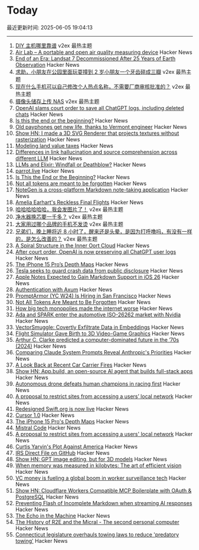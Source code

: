 # Today

最近更新时间: 2025-06-05 19:04:13

--- 
1. [DIY 主机哪里靠谱](https://www.v2ex.com/t/1136514) v2ex 最热主题
2. [Air Lab – A portable and open air quality measuring device](https://networkedartifacts.com/airlab/simulator) Hacker News
3. [End of an Era: Landsat 7 Decommissioned After 25 Years of Earth Observation](https://www.usgs.gov/news/national-news-release/end-era-landsat-7-decommissioned-after-25-years-earth-observation) Hacker News
4. [求助，小朋友在公园里面玩耍撞到 2 岁小朋友一个牙齿碎成三瓣](https://www.v2ex.com/t/1136566) v2ex 最热主题
5. [现在什么手机可以自己修改个人热点名称，不需要厂商审核批准的？](https://www.v2ex.com/t/1136532) v2ex 最热主题
6. [摄像头储存上传 NAS](https://www.v2ex.com/t/1136481) v2ex 最热主题
7. [OpenAI slams court order to save all ChatGPT logs, including deleted chats](https://arstechnica.com/tech-policy/2025/06/openai-says-court-forcing-it-to-save-all-chatgpt-logs-is-a-privacy-nightmare/) Hacker News
8. [Is this the end or the beginning?](https://lichess.org/@/MeTooSlow/blog/is-this-the-end-or-the-beginning/9aJj08zM) Hacker News
9. [Old payphones get new life, thanks to Vermont engineer](https://www.core77.com/posts/137183/Engineer-Fixes-and-Re-Installs-Old-Payphones-Provides-Free-Calls-to-the-Public) Hacker News
10. [Show HN: I made a 3D SVG Renderer that projects textures without rasterization](https://seve.blog/p/i-made-a-3d-svg-renderer-that-projects) Hacker News
11. [Modeling land value taxes](https://progressandpoverty.substack.com/p/want-to-model-a-land-value-tax-shift) Hacker News
12. [Differences in link hallucination and source comprehension across different LLM](https://mikecaulfield.substack.com/p/differences-in-link-hallucination) Hacker News
13. [LLMs and Elixir: Windfall or Deathblow?](https://www.zachdaniel.dev/p/llms-and-elixir-windfall-or-deathblow) Hacker News
14. [parrot.live](https://github.com/hugomd/parrot.live) Hacker News
15. [Is This the End or the Beginning?](https://lichess.org/@/MeTooSlow/blog/is-this-the-end-or-the-beginning/9aJj08zM) Hacker News
16. [Not all tokens are meant to be forgotten](https://arxiv.org/abs/2506.03142) Hacker News
17. [NoteGen is a cross-platform Markdown note-taking application](https://github.com/codexu/note-gen) Hacker News
18. [Amelia Earhart's Reckless Final Flights](https://www.newyorker.com/magazine/2025/06/09/amelia-earharts-reckless-final-flights) Hacker News
19. [哈哈哈哈哈哈，我会发图片了！](https://www.v2ex.com/t/1136498) v2ex 最热主题
20. [净水器换芯要一千多？](https://www.v2ex.com/t/1136476) v2ex 最热主题
21. [大家用过哪个品牌的手机不发烫](https://www.v2ex.com/t/1136445) v2ex 最热主题
22. [兄弟们，晚上睡将近 8 小时了，醒来还是头晕，是因为打呼噜吗，有没有一样的，是怎么改善的？](https://www.v2ex.com/t/1136430) v2ex 最热主题
23. [A Spiral Structure in the Inner Oort Cloud](https://iopscience.iop.org/article/10.3847/1538-4357/adbf9b) Hacker News
24. [After court order, OpenAI is now preserving all ChatGPT user logs](https://mastodon.laurenweinstein.org/@lauren/114627064774788581) Hacker News
25. [The iPhone 15 Pro’s Depth Maps](https://tech.marksblogg.com/apple-iphone-15-pro-depth-map-heic.html) Hacker News
26. [Tesla seeks to guard crash data from public disclosure](https://www.reuters.com/legal/government/musks-tesla-seeks-guard-crash-data-public-disclosure-2025-06-04/) Hacker News
27. [Apple Notes Expected to Gain Markdown Support in iOS 26](https://www.macrumors.com/2025/06/04/apple-notes-rumored-markdown-support-ios-26/) Hacker News
28. [Authentication with Axum](https://mattrighetti.com/2025/05/03/authentication-with-axum) Hacker News
29. [PromptArmor (YC W24) Is Hiring in San Francisco](https://www.ycombinator.com/companies/promptarmor/jobs/hZ3xFlj-founding-engineer-full-stack) Hacker News
30. [Not All Tokens Are Meant to Be Forgotten](https://arxiv.org/abs/2506.03142) Hacker News
31. [How big tech monopolies made the internet worse](https://www.cascadepbs.org/news/2025/06/how-big-tech-monopolies-made-internet-worse) Hacker News
32. [Ada and SPARK enter the automotive ISO-26262 market with Nvidia](https://www.adacore.com/press/ada-and-spark-enter-the-automotive-iso-26262-market-with-nvidia) Hacker News
33. [VectorSmuggle: Covertly Exfiltrate Data in Embeddings](https://github.com/jaschadub/VectorSmuggle) Hacker News
34. [Flight Simulator Gave Birth to 3D Video-Game Graphics](https://spectrum.ieee.org/microsoft-flight-simulator) Hacker News
35. [Arthur C. Clarke predicted a computer-dominated future in the ’70s (2024)](https://www.openculture.com/2024/12/arthur-c-clarke-predicts-the-rise-of-artificial-intelligence-questions-what-will-happen-to-humanity-1978.html) Hacker News
36. [Comparing Claude System Prompts Reveal Anthropic's Priorities](https://www.dbreunig.com/2025/06/03/comparing-system-prompts-across-claude-versions.html) Hacker News
37. [A Look Back at Recent Car Carrier Fires](https://gcaptain.com/a-brief-look-back-at-recent-car-carrier-fires/) Hacker News
38. [Show HN: App.build, an open-source AI agent that builds full-stack apps](https://www.app.build/) Hacker News
39. [Autonomous drone defeats human champions in racing first](https://www.tudelft.nl/en/2025/lr/autonomous-drone-from-tu-delft-defeats-human-champions-in-historic-racing-first) Hacker News
40. [A proposal to restrict sites from accessing a users’ local network](https://github.com/explainers-by-googlers/local-network-access) Hacker News
41. [Redesigned Swift.org is now live](https://swift.org/) Hacker News
42. [Cursor 1.0](https://www.cursor.com/en/changelog/1-0) Hacker News
43. [The iPhone 15 Pro's Depth Maps](https://tech.marksblogg.com/apple-iphone-15-pro-depth-map-heic.html) Hacker News
44. [Mistral Code](https://mistral.ai/products/mistral-code) Hacker News
45. [A proposal to restrict sites from accessing a users' local network](https://github.com/explainers-by-googlers/local-network-access) Hacker News
46. [Curtis Yarvin's Plot Against America](https://www.newyorker.com/magazine/2025/06/09/curtis-yarvin-profile) Hacker News
47. [IRS Direct File on GitHub](https://chrisgiven.com/2025/05/direct-file-on-github/) Hacker News
48. [Show HN: GPT image editing, but for 3D models](https://www.adamcad.com/) Hacker News
49. [When memory was measured in kilobytes: The art of efficient vision](https://www.softwareheritage.org/2025/06/04/history_computer_vision/) Hacker News
50. [VC money is fueling a global boom in worker surveillance tech](https://restofworld.org/2025/employee-surveillance-software-vc-funding/) Hacker News
51. [Show HN: Cloudflare Workers Compatible MCP Boilerplate with OAuth & PostgreSQL](https://github.com/f/mcp-cloudflare-boilerplate) Hacker News
52. [Preventing Flash of Incomplete Markdown when streaming AI responses](https://engineering.streak.com/p/preventing-unstyled-markdown-streaming-ai) Hacker News
53. [The Echo in the Machine](https://radiolab.org/podcast/the-echo-in-the-machine) Hacker News
54. [The History of R2E and the Micral - The second personal computer](https://www.abortretry.fail/p/the-history-of-r2e-and-the-micral) Hacker News
55. [Connecticut legislature overhauls towing laws to reduce 'predatory towing'](https://www.propublica.org/article/connecticut-passes-towing-law-reform) Hacker News

